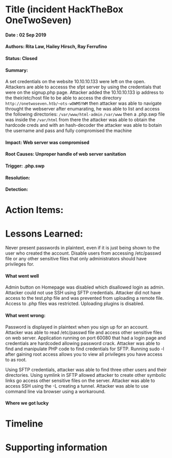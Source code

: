 # Title (incident HackTheBox OneTwoSeven)
#### Date : 02 Sep 2019
#### Authors: Rita Law, Hailey Hirsch, Ray Ferrufino
#### Status: Closed
#### Summary: 
A set credentials on the website 10.10.10.133 were left on the open. 
Attackers are able to accesss the sfpt server by using the credentials that were on the signup.php page. Attacker added the 10.10.10.133 ip address 
to the their/etc/host file to be able to access the directory  ```http://onetwoseven.htb/~ots-wOWM5YWM``` 
then attacker was able to navigate throught the webserver after enumarating, he was able to list and access the following directories: 
```/var/www/html-admin```  ```/var/www```
then a  .php.swp file was inside the ```/var/html``` from there the attacker was able to obtain the hardcode creds and with an hash-decoder the attacker was able to botain the username and pass and fully compromised the machine

#### Impact: Web server was compromised
#### Root Causes: Unproper handle of web server sanitation
#### Trigger: .php.swp
#### Resolution:
#### Detection:
# Action Items:
# Lessons Learned:
Never present passwords in plaintext, even if it is just being shown to the user who created the account. Disable users from accessing /etc/passwd file or any other sensitive files that only administrators should have privileges for.

#### What went well
Admin button on Homepage was disabled which disallowed login as admin. Attacker could not use SSH using SFTP credentials. Attacker did not have access to the test.php file and was prevented from uploading a remote file. Access to .php files was restricted. Uploading plugins is disabled.

#### What went wrong:
Password is displayed in plaintext when you sign up for an account. Attacker was able to read /etc/passwd file and access other sensitive files on web server. Application running on port 60080 that had a login page and credentials are hardcoded allowing password crack. Attacker was able to find and manipulate PHP code to find credentials for SFTP. Running sudo -l after gaining root access allows you to view all privileges you have access to as root.

Using SFTP credentials, attacker was able to find three other users and their directories. Using symlink in SFTP allowed attacker to create other symbolic links go access other sensitive files on the server. Attacker was able to access SSH using the -L creating a tunnel.
Attacker was able to use command line via browser using a workaround.

#### Where we got lucky

# Timeline
# Supporting information
